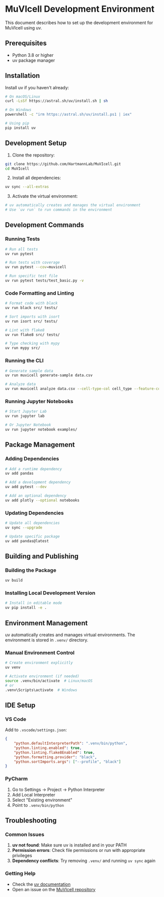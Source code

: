 # MuVIcell Development Environment

This document describes how to set up the development environment for MuVIcell using uv.

## Prerequisites

- Python 3.8 or higher
- uv package manager

## Installation

Install uv if you haven't already:

```bash
# On macOS/Linux
curl -LsSf https://astral.sh/uv/install.sh | sh

# On Windows
powershell -c "irm https://astral.sh/uv/install.ps1 | iex"

# Using pip
pip install uv
```

## Development Setup

1. Clone the repository:
```bash
git clone https://github.com/HartmannLab/MuVIcell.git
cd MuVIcell
```

2. Install all dependencies:
```bash
uv sync --all-extras
```

3. Activate the virtual environment:
```bash
# uv automatically creates and manages the virtual environment
# Use `uv run` to run commands in the environment
```

## Development Commands

### Running Tests
```bash
# Run all tests
uv run pytest

# Run tests with coverage
uv run pytest --cov=muvicell

# Run specific test file
uv run pytest tests/test_basic.py -v
```

### Code Formatting and Linting
```bash
# Format code with black
uv run black src/ tests/

# Sort imports with isort
uv run isort src/ tests/

# Lint with flake8
uv run flake8 src/ tests/

# Type checking with mypy
uv run mypy src/
```

### Running the CLI
```bash
# Generate sample data
uv run muvicell generate-sample data.csv

# Analyze data
uv run muvicell analyze data.csv --cell-type-col cell_type --feature-cols feature_1,feature_2
```

### Running Jupyter Notebooks
```bash
# Start Jupyter Lab
uv run jupyter lab

# Or Jupyter Notebook
uv run jupyter notebook examples/
```

## Package Management

### Adding Dependencies

```bash
# Add a runtime dependency
uv add pandas

# Add a development dependency
uv add pytest --dev

# Add an optional dependency
uv add plotly --optional notebooks
```

### Updating Dependencies

```bash
# Update all dependencies
uv sync --upgrade

# Update specific package
uv add pandas@latest
```

## Building and Publishing

### Building the Package
```bash
uv build
```

### Installing Local Development Version
```bash
# Install in editable mode
uv pip install -e .
```

## Environment Management

uv automatically creates and manages virtual environments. The environment is stored in `.venv/` directory.

### Manual Environment Control
```bash
# Create environment explicitly
uv venv

# Activate environment (if needed)
source .venv/bin/activate  # Linux/macOS
# or
.venv\Scripts\activate  # Windows
```

## IDE Setup

### VS Code
Add to `.vscode/settings.json`:
```json
{
    "python.defaultInterpreterPath": ".venv/bin/python",
    "python.linting.enabled": true,
    "python.linting.flake8Enabled": true,
    "python.formatting.provider": "black",
    "python.sortImports.args": ["--profile", "black"]
}
```

### PyCharm
1. Go to Settings → Project → Python Interpreter
2. Add Local Interpreter
3. Select "Existing environment"
4. Point to `.venv/bin/python`

## Troubleshooting

### Common Issues

1. **uv not found**: Make sure uv is installed and in your PATH
2. **Permission errors**: Check file permissions or run with appropriate privileges
3. **Dependency conflicts**: Try removing `.venv/` and running `uv sync` again

### Getting Help
- Check the [uv documentation](https://docs.astral.sh/uv/)
- Open an issue on the [MuVIcell repository](https://github.com/HartmannLab/MuVIcell/issues)